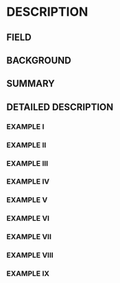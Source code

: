 # DESCRIPTION

## FIELD

## BACKGROUND

## SUMMARY

## DETAILED DESCRIPTION

### EXAMPLE I

### EXAMPLE II

### EXAMPLE III

### EXAMPLE IV

### EXAMPLE V

### EXAMPLE VI

### EXAMPLE VII

### EXAMPLE VIII

### EXAMPLE IX

